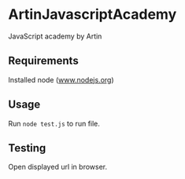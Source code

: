 # ArtinJavascriptAcademy
JavaScript academy by Artin

## Requirements
Installed node (www.nodejs.org)

## Usage
Run `node test.js` to run file.

## Testing
Open displayed url in browser.
